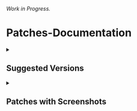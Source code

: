 _Work in Progress._

# Patches-Documentation

<details><summary>

## Suggested Versions
</summary>

***Recommended application versions to patch for best compatibilty with patches.***

<details><summary>

#### YouTube - Versions
</summary>

```
18.40.34
```
```
18.39.41
```
```
18.38.44
```
```
18.37.36
```
```
18.36.39
```
```
18.35.36
```
```
18.34.38
```
```
18.33.40
```
```
18.32.39
```
```
18.31.40
```
```
18.30.37
```
```
18.29.38
```
```
18.27.36
```
```
18.25.40
```

</details>

<details><summary>
  
#### YouTube Music - Versions
</summary>

```
6.25.53
```
```
6.23.55
```
```
6.20.51
```
```
6.15.52
```
</details>

<details><summary>

#### Reddit - Versions
</summary>

```
all
```
</details></details>

<details><summary>

## Patches with Screenshots
</summary>

***List of patches with screenshots. You may need to scroll to view the complete table.***

<details><summary>

#### YouTube
</summary>

|                 Patch                 |                                                                           Description                                                                           |                                                                       Github Screenshots/videos                                                                        |        External Screenshots/videos         |
|:-------------------------------------:|:---------------------------------------------------------------------------------------------------------------------------------------------------------------:|:----------------------------------------------------------------------------------------------------------------------------------------------------------------------:|:------------------------------------------:|
|        `add-splash-animation`         |                    Adds splash animation, which was removed in YT v18.19.36+. This patch won't work with the `custom-branding-icon` patches.                    |                           ![video](https://github.com/imwaitingnow/Patches-Documentation/blob/29092151d828db2eecb9eb078db186b46a61d037/assets/youtube/add-splash-animation/1.mp4)                           | [Screenshots](https://imgur.com/a/Ls6167p) |
|   `append-time-stamps-information`    |                                      Add the current video quality or playback speed in brackets next to the current time.                                      |                     [1.png](assets/youtube/append-time-stamps-information/1.png) and [2.png](assets/youtube/append-time-stamps-information/2.png)                      | [Screenshots](https://imgur.com/a/QZoeBfT) |
|  `bypass-ambient-mode-restrictions`   |                                                Allows ambient mode to be on while battery saver mode is enabled.                                                |                   [1.png](assets/youtube/bypass-ambient-mode-restrictions/1.png) and [2.png](assets/youtube/bypass-ambient-mode-restrictions/2.png)                    | [Screenshots](https://imgur.com/a/qjNlGP3) |
|           `change-homepage`           |                                                Defaults to subscription tab instead of home when the app opens.                                                 |                                                             [1.png](assets/youtube/change-homepage/1.png)                                                              | [Screenshots](https://imgur.com/a/Xxeq0XD) |
|      `custom-branding-icon-mmt`       |                                                              Changes the app launcher icon to MMT.                                                              |                                                         [1.png](assets/youtube/custom-branding-icon-mmt/1.png)                                                         |  [Screenshots](https://imgur.com/1h94NCw)  |
| `custom-branding-icon-revancify-blue` |                                                        Changes the app launcher icon to Revancify Blue.                                                         |                                                   ![1.png](assets/youtube/custom-branding-icon-revancify-blue/1.png)                                                   |  [Screenshots](https://imgur.com/EjJOlYq)  |
| `custom-branding-icon-revancify-red`  |                                                         Changes the app launcher icon to Revancify Red.                                                         |                                                   ![2.png](assets/youtube/custom-branding-icon-revancify-red/2.png)                                                    |  [Screenshots](https://imgur.com/BPgRMHt)  |
|    `custom-branding-youtube-name`     |                                   Rename the app to the name specified in the options.json file. (Default: ReVanced Extended)                                   |                         [1.png](assets/youtube/custom-branding-youtube-name/1.png) ![2.png](assets/youtube/custom-branding-youtube-name/2.png)                         | [Screenshots](https://imgur.com/a/uYAWf65) |
|      `custom-double-tap-length`       |                                       Add custom 'double-tap to seek' values that are specified in the options.json file.                                       | [1.png](assets/youtube/custom-double-tap-length/1.png)![2.png](assets/youtube/custom-double-tap-length/2.png)  ![3.png](assets/youtube/custom-double-tap-length/3.png) | [Screenshots](https://imgur.com/a/S1fyX9A) |
|         `custom-package-name`         |                                        Uses the package name specified in the options.json file for the non-root build.                                         |                                  ![1.png](assets/youtube/custom-package-name/1.png) [2.png](assets/youtube/custom-package-name/2.png)                                  | [Screenshots](https://imgur.com/a/DY0EMNI) |
|        `custom-playback-speed`        |                                                                Adds custom video speed options.                                                                 |     <img src="assets/youtube/custom-video-speed/1.png" width="200" height="300" /> <img src="assets/youtube/custom-video-speed/2.png" width="200" height="300" />      | [Screenshots](https://imgur.com/a/7dE1QiH) |
|        `custom-seekbar-color`         |                                                   Change seekbar color in video player and video thumbnails.                                                    |                                ![1.png](assets/youtube/custom-seekbar-color/1.png)  [2.png](assets/youtube/custom-seekbar-color/2.png)                                 | [Screenshots](https://imgur.com/a/wUBZNdH) |
|        `default-video-quality`        |                                                       Adds ability to set default video quality settings.                                                       |                                                          [1.png](assets/youtube/default-video-quality/1.png)                                                           | [Screenshots](https://imgur.com/a/hqY3SiN) |
|       `default-playback-speed`        |                                                        Adds ability to set default video speed settings.                                                        |                                                                                                                                                                        | [Screenshots](https://imgur.com/a/x1YmkfG) |
|        `disable-auto-captions`        |                                                                 Disables forced auto-captions.                                                                  |                                                                                                                                                                        | [Screenshots](https://imgur.com/a/rYqTjk1) |
|       `disable-haptic-feedback`       |                                                            Adds options to disable haptic feedback.                                                             |                                                                                                                                                                        | [Screenshots](https://imgur.com/a/c0og6Ay) |
|          `disable-hdr-video`          |                                                                       Disable HDR video.                                                                        |                                                                                                                                                                        | [Screenshots](https://imgur.com/a/pbVp2g3) |
|       `disable-landscape-mode`        |                                                        Disable landscape mode when entering fullscreen.                                                         |                                                                                                                                                                        | [Screenshots](https://imgur.com/a/tJiXrmf) |
|      `disable-pip-notification`       |                                                  Disables the PiP notification when you first launch PiP mode.                                                  |                                                                                                                                                                        | [Screenshots](https://imgur.com/a/ZEPIdOW) |
|        `disable-quic-protocol`        |                                                              Disable CronetEngine's QUIC protocol.                                                              |                                                                                                                                                                        | [Screenshots](https://imgur.com/a/CPNzSFq) |
|      `disable-shorts-on-startup`      |                                                      Disables Shorts from resuming when launching YouTube.                                                      |                                                                                                                                                                        | [Screenshots](https://imgur.com/a/GmsP5oK) |
|   `enable-compact-controls-overlay`   |                                                        Enables a compact control overlay in fullscreen.                                                         |                                                                                                                                                                        | [Screenshots](https://imgur.com/a/gVc4uMQ) |
|        `enable-debug-logging`         |                                                                     Adds debugging options.                                                                     |                                                                                                                                                                        | [Screenshots](https://imgur.com/a/7mNOSsa) |
|       `enable-external-browser`       |                                                       Opens URLs outside the app in an external browser.                                                        |                                                                                                                                                                        | [Screenshots](https://imgur.com/a/Nm2mvzd) |
|      `enable-minimized-playback`      |                                                       Enables picture-in-picture and background playback.                                                       |                                                                                                                                                                        | [Screenshots](https://imgur.com/a/ET3HcEx) |
|   `enable-new-comment-popup-panels`   |                                                 Enables a new type of comment popup panel in the Shorts player.                                                 |                                                                                                                                                                        | [Screenshots](https://imgur.com/a/0UZlccZ) |
|     `enable-new-splash-animation`     |                                                 Enables a new type of splash animation on Android 12+ devices.                                                  |                                                                                                                                                                        | [Screenshots](https://imgur.com/a/dtLaOYP) |
|    `enable-new-thumbnail-preview`     |                                                               Enables a new type of seek preview.                                                               |                                                                                                                                                                        | [Screenshots](https://imgur.com/a/lv2AxVP) |
|      `enable-old-quality-layout`      |                                                            Enables the original quality flyout menu.                                                            |                                                                                                                                                                        | [Screenshots](https://imgur.com/a/v7HyezL) |
|     `enable-open-links-directly`      |                                                         Skips over redirection URLs to external links.                                                          |                                                                                                                                                                        | [Screenshots](https://imgur.com/a/lMJqViC) |
|       `enable-seekbar-tapping`        |                                                     Enables tap-to-seek on the seekbar of the video player.                                                     |                                                                                                                                                                        | [Screenshots](https://imgur.com/a/PtA0tb3) |
|      `enable-tablet-mini-player`      |                                                             Enables the tablet mini-player layout.                                                              |                                                                                                                                                                        | [Screenshots](https://imgur.com/a/mLjsifI) |
|    `enable-tablet-navigation-bar`     |                                                            Enables the tablet navigation bar layout.                                                            |                                                                                                                                                                        | [Screenshots](https://imgur.com/a/KUi3w7f) |
|       `enable-wide-search-bar`        |                                  Replaces the search icon with a wide search bar. This will hide the YouTube logo when active.                                  |                                                                                                                                                                        | [Screenshots](https://imgur.com/a/wG3Mx3S) |
| `force-hide-player-button-background` |                               Remove the dark circle surrounding the pause/play button and the next and previous buttons/arrows.                                |                                                                                                                                                                        | [Screenshots](https://imgur.com/a/4nejeVc) |
|          `force-opus-codec`           |                                                                Forces the opus codec for audios.                                                                |                                                                                                                                                                        | [Screenshots](https://imgur.com/a/coCGCKS) |
|        `force-premium-heading`        |                                                        Forces the YouTube premium logo on the homepage.                                                         |                                                                                                                                                                        | [Screenshots](https://imgur.com/a/wcuugDV) |
|           `force-vp9-codec`           |                                                                Forces the VP9 codec for videos.                                                                 |                                                                                                                                                                        | [Screenshots](https://imgur.com/a/Rl0u1Z4) |
|            `header-switch`            |                                                     Add switch to change the YouTube logo on the homepage.                                                      |                                                                                                                                                                        | [Screenshots](https://imgur.com/a/bPFJif1) |
|          `hide-account-menu`          |                                                            Allows you to hide account menu elements.                                                            |                                                                                                                                                                        | [Screenshots](https://imgur.com/a/MCvbnQu) |
|    `hide-auto-player-popup-panels`    |                                                Hides automatic popup panels when opening a playlist/livestream.                                                 |                                                                                                                                                                        | [Screenshots](https://imgur.com/a/R3BHdAn) |
|        `hide-autoplay-button`         |                                                         Hides the autoplay toggle in the video player.                                                          |                                                                                                                                                                        | [Screenshots](https://imgur.com/a/9S3NUVx) |
|        `hide-autoplay-preview`        |                                                       Hides the autoplay preview container in fullscreen.                                                       |                                                                                                                                                                        | [Screenshots](https://imgur.com/a/OhxdFY9) |
|        `hide-button-container`        |                                           Adds options to hide action buttons under a video (like, clip, remix, etc).                                           |                                                                                                                                                                        | [Screenshots](https://imgur.com/a/pB2DkdJ) |
|        `hide-captions-button`         |                                                         Hides the captions button in the video player.                                                          |                                                                                                                                                                        | [Screenshots](https://imgur.com/a/iKc0ARk) |
|          `hide-cast-button`           |                                                           Hides the cast button in the video player.                                                            |                                                                                                                                                                        | [Screenshots](https://imgur.com/a/WNwI6Ve) |
|          `hide-category-bar`          |                                                           Hides the category bar at the top of feeds.                                                           |                                                                                                                                                                        | [Screenshots](https://imgur.com/a/P7H2Edn) |
|     `hide-channel-avatar-section`     |                                                    Hides the channel avatar section in the subscription tab.                                                    |                                                                                                                                                                        | [Screenshots](https://imgur.com/a/e0bU6sz) |
|       `hide-channel-watermark`        |                                                             Hides the creator watermarks on videos.                                                             |                                                                                                                                                                        | [Screenshots](https://imgur.com/a/Hlj6967) |
|        `hide-collapse-button`         |                                                         Hides the collapse button in the video player.                                                          |                                                                                                                                                                        | [Screenshots](https://imgur.com/a/bI1Fuoh) |
|       `hide-comment-component`        |                                                      Adds options to hide components related to comments.                                                       |                                                                                                                                                                        | [Screenshots](https://imgur.com/a/hTXpbSV) |
|        `hide-crowdfunding-box`        |                                              Hides the crowdfunding box between the player and video description.                                               |                                                                                                                                                                        | [Screenshots](https://imgur.com/a/WJlGhpq) |
|     `hide-description-components`     |                                                               Hides video description components.                                                               |                                                                                                                                                                        | [Screenshots](https://imgur.com/a/xhIJoD6) |
|   `hide-double-tap-overlay-filter`    |                                                     Prevents the screen from darkening when double-tapping.                                                     |                                                                                                                                                                        | [Screenshots](https://imgur.com/a/ualcmms) |
|             `hide-handle`             |                                                              Hides the handle in the account menu.                                                              |                                                                                                                                                                        | [Screenshots](https://imgur.com/a/MfWO2Rr) |
|        `hide-endscreen-cards`         |                                              Hides the suggested video cards at the end of a video in fullscreen.                                               |                                                                                                                                                                        | [Screenshots](https://imgur.com/a/50psTcB) |
|       `hide-endscreen-overlay`        |                                      Hides endscreen overlay when swiping up while in fullscreen and at the end of videos.                                      |                                                                                                                                                                        | [Screenshots](https://imgur.com/a/t8x32O6) |
|       `hide-feed-flyout-panel`        |                                                               Hides feed flyout panel components.                                                               |                                                                                                                                                                        | [Screenshots](https://imgur.com/a/nf1UPHc) |
|       `hide-filmstrip-overlay`        |                                                  Hides the filmstrip overlay when holding down on the seekbar.                                                  |                                                                                                                                                                        | [Screenshots](https://imgur.com/a/0f2sH10) |
|      `hide-floating-microphone`       |                                                    Hides the floating microphone button above the keyboard.                                                     |                                                                                                                                                                        | [Screenshots](https://imgur.com/a/PX54fRG) |
|       `hide-fullscreen-panels`        | Hides the video title and quick actions in fullscreen. And prevents the description, comments, live chat, and playlist panels from showing while in fullscreen. |                                                                                                                                                                        | [Screenshots](https://imgur.com/a/5e2Lxrx) |
|          `hide-general-ads`           |                                                              Removes ads in feeds and other areas.                                                              |                                                                                                                                                                        | [Screenshots](https://imgur.com/a/UfuiO7s) |
|           `hide-info-cards`           |                                                                   Hides info-cards in videos.                                                                   |                                                                                                                                                                        | [Screenshots](https://imgur.com/a/yKKXVDP) |
|      `hide-latest-videos-button`      |                                                            Hides latest videos button in home feed.                                                             |                                                                                                                                                                        | [Screenshots](https://imgur.com/a/P9uQry5) |
|       `hide-layout-components`        |                                                                Hides general layout components.                                                                 |                                                                                                                                                                        | [Screenshots](https://imgur.com/a/5BP009b) |
|        `hide-load-more-button`        |                                                    Hides the button under videos that loads similar videos.                                                     |                                                                                                                                                                        | [Screenshots](https://imgur.com/a/jihDei9) |
|         `hide-mix-playlists`          |                                                    Hides mix playlists from the home feed and video player.                                                     |                                                                                                                                                                        | [Screenshots](https://imgur.com/a/hzpefwO) |
|          `hide-music-button`          |                                                       Hides the YouTube Music button in the video player.                                                       |                                                                                                                                                                        | [Screenshots](https://imgur.com/a/KYu3bMj) |
|       `hide-navigation-buttons`       |                                                       Adds options to hide or change navigation buttons.                                                        |                                                                                                                                                                        | [Screenshots](https://imgur.com/a/TEHIhKt) |
|        `hide-navigation-label`        |                                                         Hides the labels under the navigation buttons.                                                          |                                                                                                                                                                        | [Screenshots](https://imgur.com/a/TzHnK8l) |
|    `hide-player-button-background`    |                               Remove the dark circle surrounding the pause/play button and the next and previous buttons/arrows.                                |                                                                                                                                                                        | [Screenshots](https://imgur.com/a/7l2ExDA) |
|      `hide-player-flyout-panel`       |                                                      Adds options to hide player flyout panel components.                                                       |                                                                                                                                                                        | [Screenshots](https://imgur.com/a/ZYc7wRe) |
|     `hide-player-overlay-filter`      |                                          Prevent the player from darkening when you tap to reveal the player controls.                                          |                                                                                                                                                                        | [Screenshots](https://imgur.com/a/U6bQxcM) |
|      `hide-previous-next-button`      |                                                  Hides the previous and next buttons from the player controls.                                                  |                                                                                                                                                                        | [Screenshots](https://imgur.com/a/WNp9p4t) |
|         `hide-quick-actions`          |                                     Adds options to hide the quick action buttons beneath the seekbar while in fullscreen.                                      |                                                                                                                                                                        | [Screenshots](https://imgur.com/a/PADAsaL) |
|          `hide-seek-message`          |                                                   Hides the 'Slide left or right to seek' message container.                                                    |                                                                                                                                                                        | [Screenshots](https://imgur.com/a/rQyBYg5) |
|            `hide-seekbar`             |                                                   Hides the seekbar in the video player and video thumbnails.                                                   |                                                                                                                                                                        | [Screenshots](https://imgur.com/a/qkVEocI) |
|       `hide-shorts-components`        |                                                   Adds options to hide Shorts in feeds and Shorts components.                                                   |                                                                                                                                                                        | [Screenshots](https://imgur.com/a/qbJO6yf) |
|           `hide-snack-bar`            |                                                                     Hides snack bar popups.                                                                     |                                                                                                                                                                        | [Screenshots](https://imgur.com/a/VBkD9LN) |
|         `hide-speed-overlay`          |                                                      Hides speed overlay when holding down in the player.                                                       |                                                                                                                                                                        | [Screenshots](https://imgur.com/a/mQ9uXn7) |
|       `hide-suggested-actions`        |                                                       Hides the suggested actions bar inside the player.                                                        |                                                                                                                                                                        | [Screenshots](https://imgur.com/a/CQ1gJS7) |
|    `hide-suggested-video-overlay`     |                                                         Hide the suggested video overlay to play next.                                                          |                                                                                                                                                                        | [Screenshots](https://imgur.com/a/o6iF7zy) |
|       `hide-suggestions-shelf`        |                                                             Hides the suggestions shelves in feeds.                                                             |                                                                                                                                                                        | [Screenshots](https://imgur.com/a/mPOKZru) |
|           `hide-time-stamp`           |                                                              Hides timestamp in the video player.                                                               |                                                                                                                                                                        | [Screenshots](https://imgur.com/a/9TxGuEE) |
|        `hide-tooltip-content`         |                                                      Hides the tooltip box that appears on first install.                                                       |                                                                                                                                                                        | [Screenshots](https://imgur.com/a/OAZ30Z5) |
|       `hide-trending-searches`        |                                                           Hides trending searches in the search bar.                                                            |                                                                                                                                                                        | [Screenshots](https://imgur.com/a/1VjVi3A) |
|           `hide-video-ads`            |                                                                Removes ads in the video player.                                                                 |                                                                                                                                                                        | [Screenshots](https://imgur.com/a/Shr7JuB) |
|           `language-switch`           |                                                                  Adds language switch toggle.                                                                   |                                                                                                                                                                        | [Screenshots](https://imgur.com/a/ERg1coh) |
|            `layout-switch`            |                                                   Adds the option to switch between tablet and phone layouts.                                                   |                                                                                                                                                                        | [Screenshots](https://imgur.com/a/16YQCJj) |
|             `materialyou`             |                                                         Applies the MaterialYou theme for Android 12+.                                                          |                                                                                                                                                                        | [Screenshots](https://imgur.com/a/CzspOyn) |
|           `microg-support`            |                                       Allows the app to run without root using MicroG and under a different package name.                                       |                                                                                                                                                                        | [Screenshots](https://imgur.com/a/HDh7OiC) |
|           `overlay-buttons`           |                                          Adds overlay buttons to the player (download, speed controls, amd copy link).                                          |                                                                                                                                                                        | [Screenshots](https://imgur.com/a/U6JexYB) |
|       `return-youtube-dislike`        |                                             Shows the dislike count of videos using the Return YouTube Dislike API.                                             |                                                                                                                                                                        | [Screenshots](https://imgur.com/a/mWj0eoj) |
|              `settings`               |                                         Applies mandatory patches to implement ReVanced settings into the application.                                          |                                                                                                                                                                        | [Screenshots](https://imgur.com/a/qZJN1p0) |
|            `sponsorblock`             |                               Integrates SponsorBlock, which allows skipping undesired video segments, such as sponsored content.                               |                                                                                                                                                                        | [Screenshots](https://imgur.com/a/N7Z0CjM) |
|          `spoof-app-version`          |                  Adds the ability to trick YouTube into thinking you are using a different app version. Useful if you want the old YouTube UI.                  |                                                                                                                                                                        | [Screenshots](https://imgur.com/a/x5E6fF0) |
|       `spoof-player-parameters`       |                                                      Spoofs player parameters to prevent playback issues.                                                       |                                                                                                                                                                        | [Screenshots](https://imgur.com/a/PykVGQ0) |
|           `swipe-controls`            |                                                           Adds volume and brightness swipe controls.                                                            |                                                                                                                                                                        | [Screenshots](https://imgur.com/a/76uY3A9) |
|                `theme`                |                                  Change the app's theme to the values specified in options.json file (Default: Amoled black).                                   |                                                                                                                                                                        | [Screenshots](https://imgur.com/a/4gsDQJS) |
|            `translations`             |                                                              Add Crowdin translations for YouTube.                                                              |                                                                                                                                                                        | [Screenshots](https://imgur.com/a/R7Q1k2h) |
</details>

<details><summary>

#### YouTube Music
</summary>

| Patch | Description | Related Screenshots |
|:--------:|:--------------:|:-----------------:|
| `amoled` | Applies an amoled black theme to flyout panels. | [Screenshots](https://imgur.com/a/PXnpWqK) |
| `background-play` | Enables background playback. | [Screenshots](https://imgur.com/a/gZki03j) |
| `bitrate-default-value` | Set the audio quality to 'Always High' when you first install the app. | [Screenshots](https://imgur.com/a/sL2k1m4) |
| `certificate-spoof` | Spoofs the YouTube Music certificate for Android Auto. | [Screenshots](https://imgur.com/a/wYqUq6J) |
| `custom-branding-icon-mmt` | Changes the app launcher icon to MMT. | [Screenshots](https://imgur.com/K96jJ52) |
| `custom-branding-icon-revancify-blue` | Changes the app launcher icon to Revancify Blue. | [Screenshots](https://imgur.com/1ijcyHr) |
| `custom-branding-icon-revancify-red` | Changes the app launcher icon to Revancify Red. | [Screenshots](https://imgur.com/wwUsmiW) |
| `custom-branding-music-name` | Rename the app to the name specified in the options.json file. | [Screenshots](https://imgur.com/a/ExSTD82) |
| `custom-package-name` | Uses the package name specified in the options.json file for the non-root build. | [Screenshots](https://imgur.com/a/99sBIlq) |
| `custom-playback-speed` | Adds more playback speed options. | [Screenshots](https://imgur.com/a/a5xeckD) |
| `disable-auto-captions` | Disables forced auto captions. | [Screenshots](https://imgur.com/a/4PKAy9o) |
| `enable-black-navigation-bar` | Sets the navigation bar color to black. | [Screenshots](https://imgur.com/a/UK1YGZP) |
| `enable-color-match-player` | Matches the color of the mini player and the fullscreen player. | [Screenshots](https://imgur.com/a/F5mib6W) |
| `enable-compact-dialog` | Enable compact flyout on phone layouts. | [Screenshots](https://imgur.com/a/NstyglG) |
| `enable-custom-filter` | Adds a custom filter to hide specified layout components. | [Screenshots](https://imgur.com/a/U308EWB) |
| `enable-debug-logging` | Adds debugging options. | [Screenshots](https://imgur.com/a/sqPwaM7) |
| `enable-force-minimized-player` | Keep player minimized even after switching tracks. | [Screenshots](https://imgur.com/a/lqAV44p) |
| `enable-force-shuffle` | Keeps shuffle enabled even after switching tracks. | [Screenshots](https://imgur.com/a/DWElbFu) |
| `enable-landscape-mode` | Enables entry into landscape mode by screen rotation on the phone. | [Screenshots](https://imgur.com/a/1ZUpMZg) |
| `enable-minimized-playback` | Enables minimized playback on Kids music. | [Screenshots](https://imgur.com/a/6uOVWJp) |
| `enable-new-layout` | Enables new player layouts. (YT Music v5.47.51+) | [Screenshots](https://imgur.com/a/LkvqOKO) |
| `enable-old-style-library-shelf` | Return the library shelf to old style. | [Screenshots](https://imgur.com/a/Yt24FKq) |
| `enable-old-style-miniplayer` | Return the mini-player to old style. (for YT Music v5.55.53+) | [Screenshots](https://imgur.com/a/jH46Cvo) |
| `enable-opus-codec` | Enable opus codec when playing audio. | [Screenshots](https://imgur.com/a/uRdhxbI) |
| `enable-playback-speed` | Add playback speed button to the flyout panel. | [Screenshots](https://imgur.com/a/OcnROfW) |
| `enable-sleep-timer` | Adds a sleep timer option to flyout menu. | [Screenshots](https://imgur.com/a/cwEWZQi) |
| `enable-zen-mode` | Adds a grey tint to the video player to reduce eye strain. | [Screenshots](https://imgur.com/a/KX7jYRi) |
| `exclusive-audio-playback` | Enables the option to play music without video. | [Screenshots](https://imgur.com/a/WdZHw3M) |
| `hide-account-menu` | Hide account menu elements. | [Screenshots](https://imgur.com/a/cGwYIYB) |
| `hide-action-bar-label` | Hide labels in action bar. | [Screenshots](https://imgur.com/a/zzoDqcJ) |
| `hide-button-shelf` | Hides the category shelf from homepage and explorer. | [Screenshots](https://imgur.com/a/h0408Yl) |
| `hide-carousel-shelf` | Hides the carousel shelf from the homepage and explore tab. | [Screenshots](https://imgur.com/a/RkAIZkF) |
| `hide-cast-button` | Hides the cast button. | [Screenshots](https://imgur.com/a/NRNKGQG) |
| `hide-category-bar` | Hides the music category bar at the top of the homepage. | [Screenshots](https://imgur.com/a/dCWHZmu) |
| `hide-channel-guidelines` | Hides channel guidelines at the top of comments. | [Screenshots](https://imgur.com/a/EEs5Mw7) |
| `hide-emoji-picker` | Hides emoji picker at the comments box. | [Screenshots](https://imgur.com/a/1K2OF8S) |
| `hide-flyout-panel` | Hides flyout panel components. | [Screenshots](https://imgur.com/a/Sh2m1o4) |
| `hide-get-premium` | Removes all "Get Premium" evidences from the avatar menu. | [Screenshots](https://imgur.com/a/xUfdCHx) |
| `hide-handle` | Hides the handle in the account switcher. | [Screenshots](https://imgur.com/a/1pWTF1I) |
| `hide-music-ads` | Hides ads before playing music. | [Screenshots](https://imgur.com/a/HCIlRvI) |
| `hide-navigation-bar-component` | Hides navigation bar components. | [Screenshots](https://imgur.com/a/yAbWEZn) |
| `hide-new-playlist-button` | Hide the New Playlist button in the Library tab. | [Screenshots](https://imgur.com/a/RaANMid) |
| `hide-playlist-card` | Hides the suggested playlist card from the homepage. | [Screenshots](https://imgur.com/a/W6pxiuQ) |
| `hide-radio-button` | Hides start radio button. | [Screenshots](https://imgur.com/a/ysFkz6L) |
| `hide-taste-builder` | Hides the 'Tell us which artists you like" card from homepage. | [Screenshots](https://imgur.com/a/vLXUsph) |
| `hide-terms-container` | Hides terms of service container at the account menu. | [Screenshots](https://imgur.com/a/t1AdWgr) |
| `hide-tooltip-content` | Hides the tooltip box that appears on first install. | [Screenshots](https://imgur.com/a/QEnPT4w) |
| `hook-download-button` | Replaces the offline download button in the button container with an external download button. | [Screenshots](https://imgur.com/a/Y9s3bSQ) |
| `import/export-settings` | Import or export settings as text. | | [Screenshots](https://imgur.com/a/kKJ28fP) |
| `microg-support` | Allows the app to run without root using MicroG and under a different package name. | [Screenshots](https://imgur.com/a/HDh7OiC) |
| `remember-playback-speed` | Save the playback speed value whenever you change the playback speed. | [Screenshots](https://imgur.com/a/gB7ItMO) |
| `remember-video-quality` | Remember the video quality whenever you change it. | [Screenshots](https://imgur.com/a/olwfVCf) |
| `replace-dismiss-queue` | Replace dismiss queue menu to watch on YouTube. | [Screenshots](https://imgur.com/a/rF6bOcF) |
| `return-youtube-dislike` | Shows the dislike count of videos using the Return YouTube Dislike API. | [Screenshots](https://imgur.com/a/RDo8KIu) |
| `settings` | Adds settings for ReVanced Extended to YouTube Music. | [Screenshots](https://imgur.com/a/prYgamZ) |
| `sponsorblock` | Integrates SponsorBlock which allows skipping video segments such as sponsored content. | [Screenshots](https://imgur.com/a/2U9OYAI) |
| `spoof-app-version` | Spoof the YouTube Music client version. Allows Canadian users to bypass the Radio-only restriction. | [Screenshots](https://imgur.com/a/oJ1Y60L) |
| `start-page` | Set the default start page. | | [Screenshots](https://imgur.com/a/o6YC8KJ) |
| `translations` | Add Crowdin translations for YouTube Music. | [Screenshots](https://imgur.com/a/tVIibVh) |
</details>

<details><summary>

#### Reddit
</summary>

| Patch | Description | Related Screenshots |
|:--------:|:--------------:|:-----------------:|
| `disable-screenshot-popup` | Disables the popup that shows up when taking a screenshot. | [Screenshots](/assets/reddit/disable-screenshot-popup/README.md) |
| `hide-ads` | Removes ads from Reddit. | [Screenshots](/assets/reddit/hide-ads/README.md) |
| `hide-navigation-buttons` | Hide buttons at navigation bar. | [Screenshots](/assets/reddit/hide-navigation-buttons/README.md) |
| `hide-place-button` | Hide r/place button in toolbar. | [Screenshots](/assets/reddit/hide-place-button/README.md) |
| `open-links-directly` | Skips over redirection URLs to external links. | [Screenshots](/assets/reddit/open-links-directly/README.md) |
| `open-links-externally` | Open links outside of the app directly in your browser. | [Screenshots](/assets/reddit/open-links-externally/README.md) |
| `premium-icon` | Unlocks premium icons. | [Screenshots](assets/reddit/premium-icon/README.md) |
| `reddit-settings` | Adds ReVanced settings to Reddit. | [Screenshots](/assets/reddit/reddit-settings/README.md) |
| `sanitize-sharing-links` | Removes (tracking) query parameters from the URLs when sharing links. | [Screenshots](/assets/reddit/sanitize-sharing-links/README.md) |
</details>
